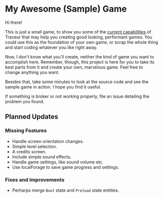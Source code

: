 My Awesome (Sample) Game
===============================================================================

Hi there!

This is just a small game, to show you some of the [current capabilities][tclf]
of Traceur that may help you creating good looking, performant games. You could
use this as the foundation of your own game, or scrap the whole thing and start
coding whatever you like right away.

Now, I don't know what you'll create, neither the kind of game you want to
accomplish here. Remember, though, this project is here for you to take its
best parts from it and create your own, marvelous game. Feel free to change
anything you want.

Besides that, take some minutes to look at the source code and see the sample
game in action. I hope you find it useful.

If something is broker or not working properly, file an issue detailing the
problem you found.


Planned Updates
-------------------------------------------------------------------------------

### Missing Features ##########################################################

*   Handle screen orientation changes.
*   Simple level selection.
*   A credits screen.
*   Include simple sound effects.
*   Handle game settings, like sound volume etc.
*   Use localForage to save game progress and settings.

### Fixes and Improvements ####################################################

*   Perharps merge `Boot` state and `Preload` state entities.


<!--  --------------------------------------------------------------------- -->

[tclf]: https://github.com/google/traceur-compiler/wiki/LanguageFeatures
